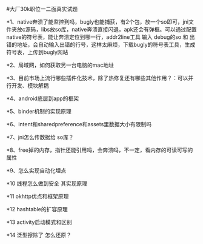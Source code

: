 #大厂30k职位一二面真实试题

*1、native奔溃了能监控到吗，bugly也能捕获，有2个包，放一个so即可，jni文件夹放c源码，libs放so库，native奔溃直接闪退，apk还会有弹框。可以通过配置native的符号表，能让奔溃定位到哪一行，addr2line工具 输入 debug的so 和 出错的地址，会自动输入出错的行号，这样太麻烦，下载bugly的符号表工具，生成符号表，上传到bugly网站

*2、局域网，如何获取另一台电脑的mac地址

*3、目前市场上流行哪些插件化技术，除了热修复还有哪些其他作用？：可以并行开发、模块解耦

*4、android底层到app的框架

*5、binder机制的实现原理

*6、intent和sharedpreference和assets里数据大小有限制吗

*7、jni怎么传数据给 so库？

*8、free掉的内存，指针还能引用吗，会奔溃吗，不一定，看内存的可读可写的属性

*9、怎么实现自动化埋点

*10 线程怎么做到安全 其实现原理

*11 okhttp优点和框架原理

*12 hashtable的扩容原理

*13 activity启动模式和区别

*14 泛型擦除了 怎么还原？
